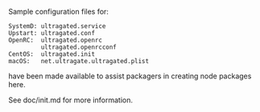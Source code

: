Sample configuration files for:
```
SystemD: ultragated.service
Upstart: ultragated.conf
OpenRC:  ultragated.openrc
         ultragated.openrcconf
CentOS:  ultragated.init
macOS:   net.ultragate.ultragated.plist
```
have been made available to assist packagers in creating node packages here.

See doc/init.md for more information.
